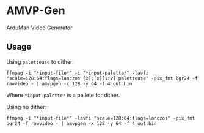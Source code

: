 # AMVP-Gen

ArduMan Video Generator

## Usage

Using `paletteuse` to dither:
```
ffmpeg -i "*input-file*" -i "*input-palette*" -lavfi "scale=128:64:flags=lanczos [x];[x][1:v] paletteuse" -pix_fmt bgr24 -f rawvideo - | amvpgen -x 128 -y 64 -f 4 out.bin
```
Where `*input-palette*` is a pallete for dither.

Using no dither:
```
ffmpeg -i "*input-file*" -lavfi "scale=128:64:flags=lanczos" -pix_fmt bgr24 -f rawvideo - | amvpgen -x 128 -y 64 -f 4 out.bin
```

